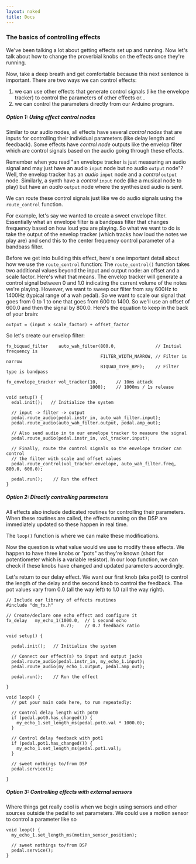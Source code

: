 ```yaml
---
layout: naked
title: Docs
---
```



### The basics of controlling effects

We've been talking a lot about getting effects set up and running.  Now let's talk about how to change the proverbial knobs on the effects once they're running.

Now, take a deep breath and get comfortable because this next sentence is important.  There are two ways we can control effects:
 1. we can use other effects that generate control signals (like the envelope tracker) to control the parameters of other effects or...
 1. we can control the parameters directly from our Arduino program.

##### Option 1: Using effect control nodes
Similar to our audio nodes, all effects have several *control nodes* that are inputs for controlling their individual parameters (like delay length and feedback).  Some effects have *control node* outputs like the envelop filter which are control signals based on the audio going through these effects.

Remember when you read "an envelope tracker is just measuring an audio signal and may just have an audio `input` node but no audio `output` node"?  Well, the envelop tracker has an *audio* `input` node and a *control* `output` node.  Similarly, a synth have a *control* `input` node (like a musical node to play) but have an *audio* `output` node where the synthesized audio is sent.

We can route these control signals just like we do audio signals using the `route_control` function.

For example, let's say we wanted to create a sweet envelope filter.  Essentially what an envelope filter is a bandpass filter that changes frequency based on how loud you are playing.  So what we want to do is take the output of the envelop tracker (which tracks how loud the notes we play are) and send this to the center frequency control parameter of a bandbass filter.

Before we get into building this effect, here's one important detail about how we use the `route_control` function: The `route_control()` function takes two additional values beyond the input and output node: an offset and a scale factor.  Here's what that means.  The envelop tracker will generate a control signal between 0 and 1.0 indicating the current volume of the notes we're playing.  However, we want to sweep our filter from say 600Hz to 1400Hz (typical range of a wah pedal).  So we want to scale our signal that goes from 0 to 1 to one that goes from 600 to 1400.  So we'll use an offset of 600.0 and then the signal by 800.0.  Here's the equation to keep in the back of your brain:

`output = (input x scale_factor) + offset_factor`

So let's create our envelop filter:

```
fx_biquad_filter    auto_wah_filter(800.0,               // Initial frequency is
                                    FILTER_WIDTH_NARROW, // Filter is narrow
                                    BIQUAD_TYPE_BPF);    // Filter type is bandpass

fx_envelope_tracker vol_tracker(10,       // 10ms attack 
                                1000);    // 1000ms / 1s release                   

void setup() {
  edal.init();   // Initialize the system

  // input -> filter -> output
  pedal.route_audio(pedal.instr_in, auto_wah_filter.input);
  pedal.route_audio(auto_wah_filter.output, pedal.amp_out);

  // Also send audio in to our envelope tracker to measure the signal
  pedal.route_audio(pedal.instr_in, vol_tracker.input);

  // Finally, route the control signals so the envelope tracker can control
  // the filter with scale and offset values
  pedal.route_control(vol_tracker.envelope, auto_wah_filter.freq, 800.0, 600.0);

  pedal.run();    // Run the effect
}                                 
```

##### Option 2: Directly controlling parameters
All effects also include dedicated routines for controlling their parameters.  When these routines are called, the effects running on the DSP are immediately updated so these happen in real time.

The `loop()` function is where we can make these modifications.

Now the question is what value would we use to modify these effects.  We happen to have three knobs or "pots" as they're known (short for potentiometer which is a variable resistor).  In our loop function, we can check if these knobs have changed and updated parameters accordingly.

Let's return to our delay effect.  We want our first knob (aka pot0) to control the length of the delay and the second knob to control the feedback.  The pot values vary from 0.0 (all the way left) to 1.0 (all the way right).

```
// Include our library of effects routines
#include "dm_fx.h"

// Create/declare one echo effect and configure it
fx_delay   my_echo_1(1000.0,  // 1 second echo
                     0.7);    // 0.7 feedback ratio

void setup() {

  pedal.init();   // Initialize the system

  // Connect our effect(s) to input and output jacks
  pedal.route_audio(pedal.instr_in, my_echo_1.input);
  pedal.route_audio(my_echo_1.output, pedal.amp_out);

  pedal.run();    // Run the effect

}

void loop() {
  // put your main code here, to run repeatedly:

  // Control delay length with pot0
  if (pedal.pot0.has_changed()) {
    my_echo_1.set_length_ms(pedal.pot0.val * 1000.0);
  }

  // Control delay feedback with pot1
  if (pedal.pot1.has_changed()) {
    my_echo_1.set_length_ms(pedal.pot1.val);
  }

  // sweet nothings to/from DSP
  pedal.service();

}

```
##### Option 3: Controlling effects with external sensors
Where things get really cool is when we begin using sensors and other sources outside the pedal to set parameters.  We could use a motion sensor to control a parameter like so

```
void loop() {
  my_echo_1.set_length_ms(motion_sensor_position);

  // sweet nothings to/from DSP
  pedal.service();
}
```